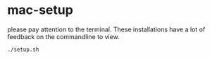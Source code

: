 mac-setup
=========
please pay attention to the terminal.  These installations have a lot of feedback on the commandline to view.

```
./setup.sh
```
